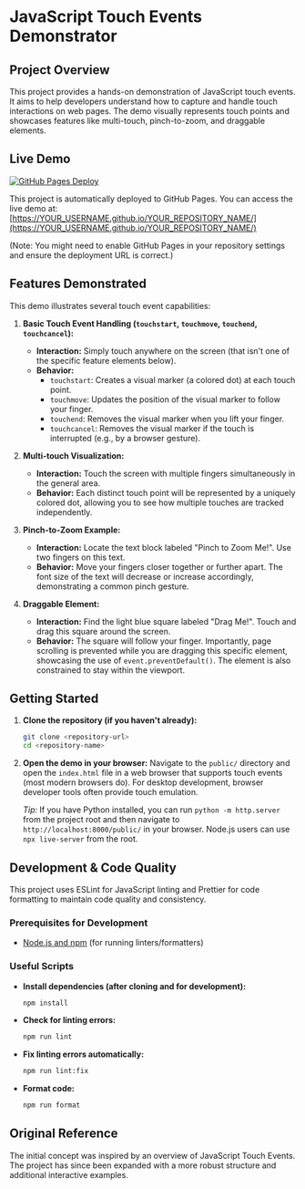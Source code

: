 # JavaScript Touch Events Demonstrator

## Project Overview

This project provides a hands-on demonstration of JavaScript touch events. It aims to help developers understand how to capture and handle touch interactions on web pages.
The demo visually represents touch points and showcases features like multi-touch, pinch-to-zoom, and draggable elements.

## Live Demo

[![GitHub Pages Deploy](https://img.shields.io/github/deployments/YOUR_USERNAME/YOUR_REPOSITORY_NAME/github-pages?label=GitHub%20Pages&logo=github)](https://YOUR_USERNAME.github.io/YOUR_REPOSITORY_NAME/)

This project is automatically deployed to GitHub Pages. You can access the live demo at:
[https://YOUR_USERNAME.github.io/YOUR_REPOSITORY_NAME/](https://YOUR_USERNAME.github.io/YOUR_REPOSITORY_NAME/)

(Note: You might need to enable GitHub Pages in your repository settings and ensure the deployment URL is correct.)

## Features Demonstrated

This demo illustrates several touch event capabilities:

1.  **Basic Touch Event Handling (`touchstart`, `touchmove`, `touchend`, `touchcancel`):**

    - **Interaction:** Simply touch anywhere on the screen (that isn't one of the specific feature elements below).
    - **Behavior:**
      - `touchstart`: Creates a visual marker (a colored dot) at each touch point.
      - `touchmove`: Updates the position of the visual marker to follow your finger.
      - `touchend`: Removes the visual marker when you lift your finger.
      - `touchcancel`: Removes the visual marker if the touch is interrupted (e.g., by a browser gesture).

2.  **Multi-touch Visualization:**

    - **Interaction:** Touch the screen with multiple fingers simultaneously in the general area.
    - **Behavior:** Each distinct touch point will be represented by a uniquely colored dot, allowing you to see how multiple touches are tracked independently.

3.  **Pinch-to-Zoom Example:**

    - **Interaction:** Locate the text block labeled "Pinch to Zoom Me!". Use two fingers on this text.
    - **Behavior:** Move your fingers closer together or further apart. The font size of the text will decrease or increase accordingly, demonstrating a common pinch gesture.

4.  **Draggable Element:**
    - **Interaction:** Find the light blue square labeled "Drag Me!". Touch and drag this square around the screen.
    - **Behavior:** The square will follow your finger. Importantly, page scrolling is prevented while you are dragging this specific element, showcasing the use of `event.preventDefault()`. The element is also constrained to stay within the viewport.

## Getting Started

1.  **Clone the repository (if you haven't already):**
    ```bash
    git clone <repository-url>
    cd <repository-name>
    ```
2.  **Open the demo in your browser:**
    Navigate to the `public/` directory and open the `index.html` file in a web browser that supports touch events (most modern browsers do). For desktop development, browser developer tools often provide touch emulation.

    _Tip:_ If you have Python installed, you can run `python -m http.server` from the project root and then navigate to `http://localhost:8000/public/` in your browser. Node.js users can use `npx live-server` from the root.

## Development & Code Quality

This project uses ESLint for JavaScript linting and Prettier for code formatting to maintain code quality and consistency.

### Prerequisites for Development

- [Node.js and npm](https://nodejs.org/) (for running linters/formatters)

### Useful Scripts

- **Install dependencies (after cloning and for development):**
  ```bash
  npm install
  ```
- **Check for linting errors:**
  ```bash
  npm run lint
  ```
- **Fix linting errors automatically:**
  ```bash
  npm run lint:fix
  ```
- **Format code:**
  ```bash
  npm run format
  ```

## Original Reference

The initial concept was inspired by an overview of JavaScript Touch Events. The project has since been expanded with a more robust structure and additional interactive examples.
